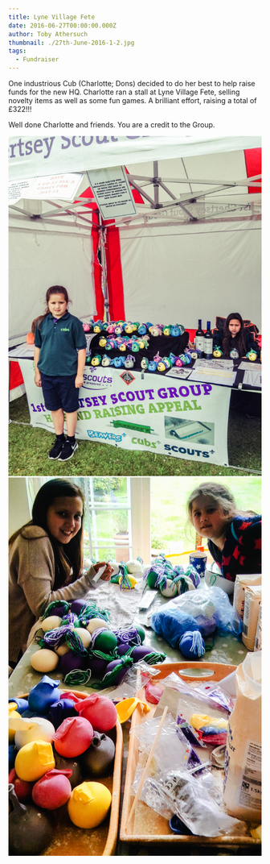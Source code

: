 ```yaml
---
title: Lyne Village Fete
date: 2016-06-27T00:00:00.000Z
author: Toby Athersuch
thumbnail: ./27th-June-2016-1-2.jpg
tags:
  - Fundraiser
---
```


One industrious Cub (Charlotte; Dons) decided to do her best to help raise funds for the new HQ. Charlotte ran a stall at Lyne Village Fete, selling novelty items as well as some fun games. A brilliant effort, raising a total of £322!!!

Well done Charlotte and friends. You are a credit to the Group.

![Lyne Village Fete](./27th-June-2016-1-2.jpg)
![Lyne Village Fete](./Lyne-Fair-001.jpg)
